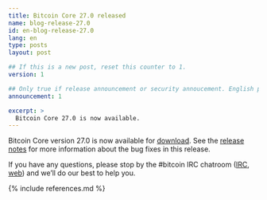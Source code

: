```yaml
---
title: Bitcoin Core 27.0 released
name: blog-release-27.0
id: en-blog-release-27.0
lang: en
type: posts
layout: post

## If this is a new post, reset this counter to 1.
version: 1

## Only true if release announcement or security annoucement. English posts only
announcement: 1

excerpt: >
  Bitcoin Core 27.0 is now available.
---
```

Bitcoin Core version 27.0 is now available for [download][download
page].  See the [release notes][] for more information about the
bug fixes in this release.

If you have any questions, please stop by the #bitcoin IRC chatroom
([IRC][irc], [web][web irc]) and we’ll do our best to help you.

[release notes]: /en/releases/27.0/
[IRC]: irc://irc.libera.chat/bitcoin
[web irc]: https://web.libera.chat/#bitcoin
[download page]: /en/download

{% include references.md %}
